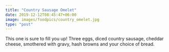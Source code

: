 ```yaml
---
title: "Country Sausage Omelet"
date: 2019-12-12T08:45:47+06:00
image: images/foodpics/country_omelet.jpg
type: "post"
---
```


This one is sure to fill you up! Three eggs, diced country sausage, cheddar cheese, smothered with gravy, hash browns and your choice of bread.
